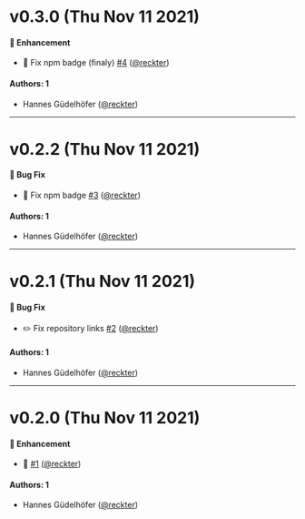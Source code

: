 # v0.3.0 (Thu Nov 11 2021)

#### 🚀 Enhancement

- :bug: Fix npm badge (finaly) [#4](https://github.com/opencreek/provider-stack/pull/4) ([@reckter](https://github.com/reckter))

#### Authors: 1

- Hannes Güdelhöfer ([@reckter](https://github.com/reckter))

---

# v0.2.2 (Thu Nov 11 2021)

#### 🐛 Bug Fix

- :bug: Fix npm badge [#3](https://github.com/opencreek/provider-stack/pull/3) ([@reckter](https://github.com/reckter))

#### Authors: 1

- Hannes Güdelhöfer ([@reckter](https://github.com/reckter))

---

# v0.2.1 (Thu Nov 11 2021)

#### 🐛 Bug Fix

- :pencil2: Fix repository links [#2](https://github.com/opencreek/provider-stack/pull/2) ([@reckter](https://github.com/reckter))

#### Authors: 1

- Hannes Güdelhöfer ([@reckter](https://github.com/reckter))

---

# v0.2.0 (Thu Nov 11 2021)

#### 🚀 Enhancement

- :rocket: [#1](https://github.com/opencreek/provider-stack/pull/1) ([@reckter](https://github.com/reckter))

#### Authors: 1

- Hannes Güdelhöfer ([@reckter](https://github.com/reckter))
